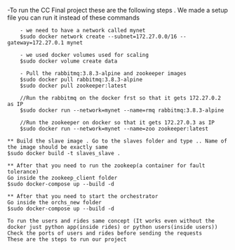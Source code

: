 -To run the CC Final project these are the following steps . 
	We made a setup file you can run it instead of these commands

		- we need to have a network called mynet
		$sudo docker network create --subnet=172.27.0.0/16 --gateway=172.27.0.1 mynet

		- we used docker volumes used for scaling
		$sudo docker volume create data

		- Pull the rabbitmq:3.8.3-alpine and zookeeper images
		$sudo docker pull rabbitmq:3.8.3-alpine
		$sudo docker pull zookeeper:latest

		//Run the rabbitmq on the docker frst so that it gets 172.27.0.2 as IP	
		$sudo docker run --network=mynet --name=rmq rabbitmq:3.8.3-alpine
	
		//Run the zookeeper on docker so that it gets 172.27.0.3 as IP
		$sudo docker run --network=mynet --name=zoo zookeeper:latest
	
	** Build the slave image . Go to the slaves folder and type .. Name of the image should be exactly same
	$sudo docker build -t slaves_slave .

	** After that you need to run the zookeep(a container for fault tolerance)
	Go inside the zookeep_client folder
	$sudo docker-compose up --build -d

	** After that you need to start the orchestrator
	Go inside the orchs_new folder
	$sudo docker-compose up --build -d

	To run the users and rides same concept (It works even without the docker just python app(inside rides) or python users(inside users))
	Check the ports of users and rides before sending the requests
	These are the steps to run our project
	

	
